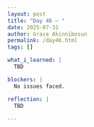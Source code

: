 ```yaml
---
layout: post
title: "Day 46 – "
date: 2025-07-31
author: Grace Akinnibosun
permalink: /day46.html
tags: []

what_i_learned: |
  TBD

blockers: |
  No issues faced.

reflection: |
  TBD
 
---
```

